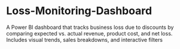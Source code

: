 # Loss-Monitoring-Dashboard
A Power BI dashboard that tracks business loss due to discounts by comparing expected vs. actual revenue, product cost, and net loss. Includes visual trends, sales breakdowns, and interactive filters

